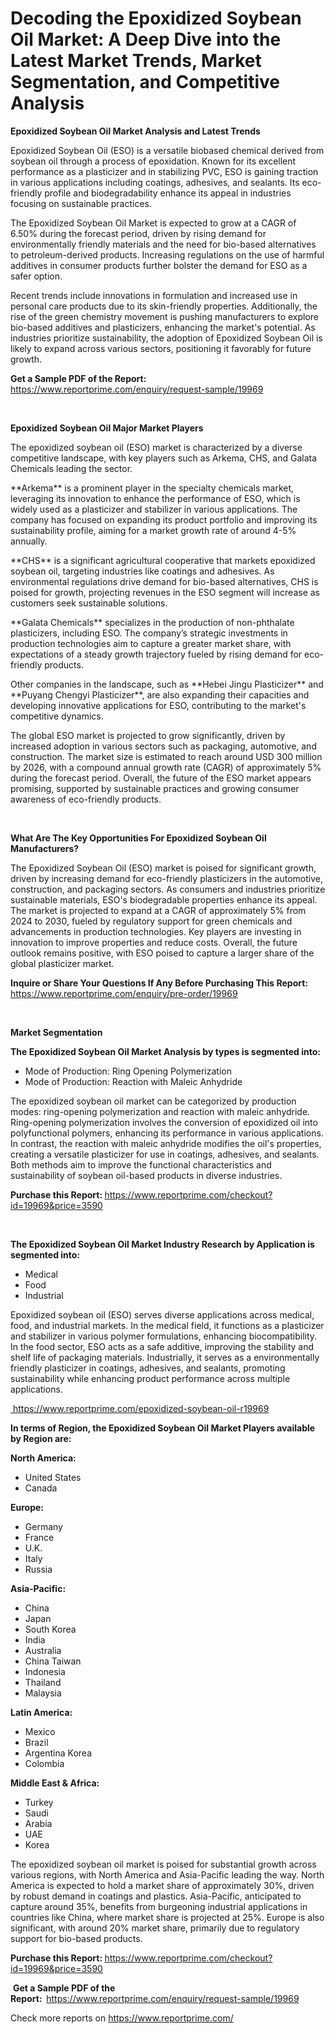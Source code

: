 <p><h1>Decoding the Epoxidized Soybean Oil Market: A Deep Dive into the Latest Market Trends, Market Segmentation, and Competitive Analysis</h1></p><p><strong>Epoxidized Soybean Oil Market Analysis and Latest Trends</strong></p>
<p><p>Epoxidized Soybean Oil (ESO) is a versatile biobased chemical derived from soybean oil through a process of epoxidation. Known for its excellent performance as a plasticizer and in stabilizing PVC, ESO is gaining traction in various applications including coatings, adhesives, and sealants. Its eco-friendly profile and biodegradability enhance its appeal in industries focusing on sustainable practices.</p><p>The Epoxidized Soybean Oil Market is expected to grow at a CAGR of 6.50% during the forecast period, driven by rising demand for environmentally friendly materials and the need for bio-based alternatives to petroleum-derived products. Increasing regulations on the use of harmful additives in consumer products further bolster the demand for ESO as a safer option.</p><p>Recent trends include innovations in formulation and increased use in personal care products due to its skin-friendly properties. Additionally, the rise of the green chemistry movement is pushing manufacturers to explore bio-based additives and plasticizers, enhancing the market's potential. As industries prioritize sustainability, the adoption of Epoxidized Soybean Oil is likely to expand across various sectors, positioning it favorably for future growth.</p></p>
<p><strong>Get a Sample PDF of the Report:&nbsp;</strong> <a href="https://www.reportprime.com/enquiry/request-sample/19969?utm_campaign=2947&utm_medium=2&utm_source=Github&utm_content=ia&utm_term=18032025&utm_id=epoxidized-soybean-oil">https://www.reportprime.com/enquiry/request-sample/19969</a></p>
<p>&nbsp;</p>
<p><strong>Epoxidized Soybean Oil Major Market Players</strong></p>
<p><p>The epoxidized soybean oil (ESO) market is characterized by a diverse competitive landscape, with key players such as Arkema, CHS, and Galata Chemicals leading the sector. </p><p>**Arkema** is a prominent player in the specialty chemicals market, leveraging its innovation to enhance the performance of ESO, which is widely used as a plasticizer and stabilizer in various applications. The company has focused on expanding its product portfolio and improving its sustainability profile, aiming for a market growth rate of around 4-5% annually.</p><p>**CHS** is a significant agricultural cooperative that markets epoxidized soybean oil, targeting industries like coatings and adhesives. As environmental regulations drive demand for bio-based alternatives, CHS is poised for growth, projecting revenues in the ESO segment will increase as customers seek sustainable solutions.</p><p>**Galata Chemicals** specializes in the production of non-phthalate plasticizers, including ESO. The company’s strategic investments in production technologies aim to capture a greater market share, with expectations of a steady growth trajectory fueled by rising demand for eco-friendly products.</p><p>Other companies in the landscape, such as **Hebei Jingu Plasticizer** and **Puyang Chengyi Plasticizer**, are also expanding their capacities and developing innovative applications for ESO, contributing to the market's competitive dynamics.</p><p>The global ESO market is projected to grow significantly, driven by increased adoption in various sectors such as packaging, automotive, and construction. The market size is estimated to reach around USD 300 million by 2026, with a compound annual growth rate (CAGR) of approximately 5% during the forecast period. Overall, the future of the ESO market appears promising, supported by sustainable practices and growing consumer awareness of eco-friendly products.</p></p>
<p>&nbsp;</p>
<p><strong>What Are The Key Opportunities For Epoxidized Soybean Oil Manufacturers?</strong></p>
<p><p>The Epoxidized Soybean Oil (ESO) market is poised for significant growth, driven by increasing demand for eco-friendly plasticizers in the automotive, construction, and packaging sectors. As consumers and industries prioritize sustainable materials, ESO's biodegradable properties enhance its appeal. The market is projected to expand at a CAGR of approximately 5% from 2024 to 2030, fueled by regulatory support for green chemicals and advancements in production technologies. Key players are investing in innovation to improve properties and reduce costs. Overall, the future outlook remains positive, with ESO poised to capture a larger share of the global plasticizer market.</p></p>
<p><strong>Inquire or Share Your Questions If Any Before Purchasing This Report:</strong> <a href="https://www.reportprime.com/enquiry/pre-order/19969?utm_campaign=2947&utm_medium=2&utm_source=Github&utm_content=ia&utm_term=18032025&utm_id=epoxidized-soybean-oil">https://www.reportprime.com/enquiry/pre-order/19969</a></p>
<p>&nbsp;</p>
<p><strong>Market Segmentation</strong></p>
<p><strong>The Epoxidized Soybean Oil Market Analysis by types is segmented into:</strong></p>
<p><ul><li>Mode of Production: Ring Opening Polymerization</li><li>Mode of Production: Reaction with Maleic Anhydride</li></ul></p>
<p><p>The epoxidized soybean oil market can be categorized by production modes: ring-opening polymerization and reaction with maleic anhydride. Ring-opening polymerization involves the conversion of epoxidized oil into polyfunctional polymers, enhancing its performance in various applications. In contrast, the reaction with maleic anhydride modifies the oil's properties, creating a versatile plasticizer for use in coatings, adhesives, and sealants. Both methods aim to improve the functional characteristics and sustainability of soybean oil-based products in diverse industries.</p></p>
<p><strong>Purchase this Report:&nbsp;</strong><a href="https://www.reportprime.com/checkout?id=19969&price=3590&utm_campaign=2947&utm_medium=2&utm_source=Github&utm_content=ia&utm_term=18032025&utm_id=epoxidized-soybean-oil">https://www.reportprime.com/checkout?id=19969&price=3590</a></p>
<p>&nbsp;</p>
<p><strong>The Epoxidized Soybean Oil Market Industry Research by Application is segmented into:</strong></p>
<p><ul><li>Medical</li><li>Food</li><li>Industrial</li></ul></p>
<p><p>Epoxidized soybean oil (ESO) serves diverse applications across medical, food, and industrial markets. In the medical field, it functions as a plasticizer and stabilizer in various polymer formulations, enhancing biocompatibility. In the food sector, ESO acts as a safe additive, improving the stability and shelf life of packaging materials. Industrially, it serves as a environmentally friendly plasticizer in coatings, adhesives, and sealants, promoting sustainability while enhancing product performance across multiple applications.</p></p>
<p><a href="https://www.reportprime.com/epoxidized-soybean-oil-r19969?utm_campaign=2947&utm_medium=2&utm_source=Github&utm_content=ia&utm_term=18032025&utm_id=epoxidized-soybean-oil">&nbsp;https://www.reportprime.com/epoxidized-soybean-oil-r19969</a></p>
<p><strong>In terms of Region, the Epoxidized Soybean Oil Market Players available by Region are:</strong></p>
<p>
    <p> <strong> North America: </strong>
        <ul>
            <li>United States</li>
            <li>Canada</li>
        </ul>
        </p> 
    <p> <strong> Europe: </strong>
        <ul>
            <li>Germany</li>
            <li>France</li>
            <li>U.K.</li>
            <li>Italy</li>
            <li>Russia</li>
        </ul>
        </p> 
    <p> <strong> Asia-Pacific: </strong>
        <ul>
            <li>China</li>
            <li>Japan</li>
            <li>South Korea</li>
            <li>India</li>
            <li>Australia</li>
            <li>China Taiwan</li>
            <li>Indonesia</li>
            <li>Thailand</li>
            <li>Malaysia</li>
        </ul>
        </p> 
    <p> <strong> Latin America: </strong>
        <ul>
            <li>Mexico</li>
            <li>Brazil</li>
            <li>Argentina Korea</li>
            <li>Colombia</li>
        </ul>
        </p> 
    <p> <strong> Middle East & Africa: </strong>
        <ul>
            <li>Turkey</li>
            <li>Saudi</li>
            <li>Arabia</li>
            <li>UAE</li>
            <li>Korea</li>
        </ul>
    </p>
    </p>
<p><p>The epoxidized soybean oil market is poised for substantial growth across various regions, with North America and Asia-Pacific leading the way. North America is expected to hold a market share of approximately 30%, driven by robust demand in coatings and plastics. Asia-Pacific, anticipated to capture around 35%, benefits from burgeoning industrial applications in countries like China, where market share is projected at 25%. Europe is also significant, with around 20% market share, primarily due to regulatory support for bio-based products.</p></p>
<p><strong>Purchase this Report: </strong><a href="https://www.reportprime.com/checkout?id=19969&price=3590&utm_campaign=2947&utm_medium=2&utm_source=Github&utm_content=ia&utm_term=18032025&utm_id=epoxidized-soybean-oil">https://www.reportprime.com/checkout?id=19969&price=3590</a></p>
<p>&nbsp;<strong>Get a Sample PDF of the Report:&nbsp;&nbsp;</strong><a href="https://www.reportprime.com/enquiry/request-sample/19969?utm_campaign=2947&utm_medium=2&utm_source=Github&utm_content=ia&utm_term=18032025&utm_id=epoxidized-soybean-oil">https://www.reportprime.com/enquiry/request-sample/19969</a></p>
<p><strong></strong></p>
<p>Check more reports on <a href="https://www.reportprime.com/?utm_campaign=2947&utm_medium=2&utm_source=Github&utm_content=ia&utm_term=18032025&utm_id=epoxidized-soybean-oil">https://www.reportprime.com/</a></p>
